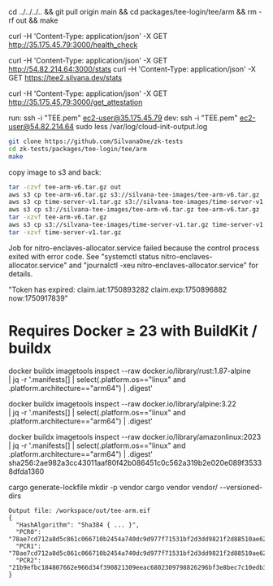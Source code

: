 cd ../../../.. && git pull origin main && cd packages/tee-login/tee/arm && rm -rf out && make

curl -H 'Content-Type: application/json' -X GET http://35.175.45.79:3000/health_check

curl -H 'Content-Type: application/json' -X GET http://54.82.214.64:3000/stats
curl -H 'Content-Type: application/json' -X GET https://tee2.silvana.dev/stats

curl -H 'Content-Type: application/json' -X GET http://35.175.45.79:3000/get_attestation

run:
ssh -i "TEE.pem" ec2-user@35.175.45.79
dev:
ssh -i "TEE.pem" ec2-user@54.82.214.64
sudo less /var/log/cloud-init-output.log

```sh
git clone https://github.com/SilvanaOne/zk-tests
cd zk-tests/packages/tee-login/tee/arm
make
```

copy image to s3 and back:

```sh
tar -czvf tee-arm-v6.tar.gz out
aws s3 cp tee-arm-v6.tar.gz s3://silvana-tee-images/tee-arm-v6.tar.gz
aws s3 cp time-server-v1.tar.gz s3://silvana-tee-images/time-server-v1.tar.gz
aws s3 cp s3://silvana-tee-images/tee-arm-v6.tar.gz tee-arm-v6.tar.gz
tar -xzvf tee-arm-v6.tar.gz
aws s3 cp s3://silvana-tee-images/time-server-v1.tar.gz time-server-v1.tar.gz
tar -xzvf time-server-v1.tar.gz
```

Job for nitro-enclaves-allocator.service failed because the control process exited with error code.
See "systemctl status nitro-enclaves-allocator.service" and "journalctl -xeu nitro-enclaves-allocator.service" for details.

"Token has expired: claim.iat:1750893282 claim.exp:1750896882 now:1750917839"

# Requires Docker ≥ 23 with BuildKit / buildx

docker buildx imagetools inspect --raw docker.io/library/rust:1.87-alpine \
 | jq -r '.manifests[]
| select(.platform.os=="linux" and .platform.architecture=="arm64")
| .digest'

docker buildx imagetools inspect --raw docker.io/library/alpine:3.22 \
 | jq -r '.manifests[]
| select(.platform.os=="linux" and .platform.architecture=="arm64")
| .digest'

docker buildx imagetools inspect --raw docker.io/library/amazonlinux:2023 \
 | jq -r '.manifests[]
| select(.platform.os=="linux" and .platform.architecture=="arm64")
| .digest'
sha256:2ae982a3cc43011aaf80f42b086451c0c562a319b2e020e089f35338dfda1360

cargo generate-lockfile
mkdir -p vendor
cargo vendor vendor/ --versioned-dirs

```
Output file: /workspace/out/tee-arm.eif
{
  "HashAlgorithm": "Sha384 { ... }",
  "PCR0": "78ae7cd712a8d5c861c066710b2454a740dc9d977f71531bf2d3dd9821f2d88510ae6205840a2b5b77f2ead24dca970a",
  "PCR1": "78ae7cd712a8d5c861c066710b2454a740dc9d977f71531bf2d3dd9821f2d88510ae6205840a2b5b77f2ead24dca970a",
  "PCR2": "21b9efbc184807662e966d34f390821309eeac6802309798826296bf3e8bec7c10edb30948c90ba67310f7b964fc500a"
}

```

```

```
